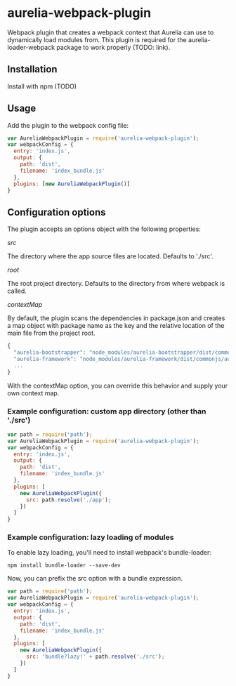 # aurelia-webpack-plugin
Webpack plugin that creates a webpack context that Aurelia can use to dynamically load modules from.
This plugin is required for the aurelia-loader-webpack package to work properly (TODO: link).

## Installation

Install with npm (TODO)

## Usage

Add the plugin to the webpack config file:

```javascript
var AureliaWebpackPlugin = require('aurelia-webpack-plugin');
var webpackConfig = {
  entry: 'index.js',
  output: {
    path: 'dist',
    filename: 'index_bundle.js'
  },
  plugins: [new AureliaWebpackPlugin()]
}
```

## Configuration options

The plugin accepts an options object with the following properties:

*src*

The directory where the app source files are located. Defaults to './src'.

*root*

The root project directory. Defaults to the directory from where webpack is called.

*contextMap*

By default, the plugin scans the dependencies in package.json and creates a map object with package name
as the key and the relative location of the main file from the project root.
```javascript
{
  "aurelia-bootstrapper": "node_modules/aurelia-bootstrapper/dist/commonjs/aurelia-bootstrapper.js",
  "aurelia-framework": "node_modules/aurelia-framework/dist/commonjs/aurelia-framework.js"
  ...
}
```
With the contextMap option, you can override this behavior and supply your own context map.

### Example configuration: custom app directory (other than './src')

```javascript
var path = require('path');
var AureliaWebpackPlugin = require('aurelia-webpack-plugin');
var webpackConfig = {
  entry: 'index.js',
  output: {
    path: 'dist',
    filename: 'index_bundle.js'
  },
  plugins: [
    new AureliaWebpackPlugin({
      src: path.resolve('./app');
    })
  ]
}
```

### Example configuration: lazy loading of modules

To enable lazy loading, you'll need to install webpack's bundle-loader:

```
npm install bundle-loader --save-dev
```

Now, you can prefix the src option with a bundle expression.

```javascript
var path = require('path');
var AureliaWebpackPlugin = require('aurelia-webpack-plugin');
var webpackConfig = {
  entry: 'index.js',
  output: {
    path: 'dist',
    filename: 'index_bundle.js'
  },
  plugins: [
    new AureliaWebpackPlugin({
      src: 'bundle?lazy!' + path.resolve('./src');
    })
  ]
}
```
